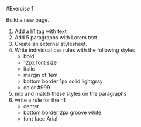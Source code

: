 #Exercise 1

Build a new page.

1. Add a h1 tag with text
2. Add 5 paragraphs with Lorem text.
3. Create an external stylesheet.
4. Write individual css rules with the following styles
	- bold
	- 12px font size
	- italic
	- margin of 1em
	- bottom border 1px solid lightgray
	- color #999
5. mix and match these styles on the paragraphs
6. write a rule for the h1
	- center
	- bottom border 2px groove white
	- font face Arial
